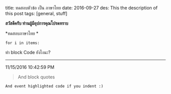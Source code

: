 title: ทดสอบหัวข้อ เป็น ภาษาไทย
date: 2016-09-27
des: This the description of this post
tags: [general, stuff]

**สวัสดีครับ ท่านผู้มีอุปการคุณโปรดทราบ**

*ทดสอบภาษาไทย * 

`for i in items:`

ทำ block Code ยังไงนะ?

----------
11/15/2016 10:42:59 PM 



> And block quotes

    And event highlighted code if you indent :)